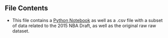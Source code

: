 ## File Contents 

- This file contains a [Python Notebook](https://colab.research.google.com/drive/1GFP-53T79S0Kkv43znaTcpex1DMdog1e?usp=sharing) as well as a .csv file with a subset of data related to the 2015 NBA Draft, as well as the original raw raw dataset. 
